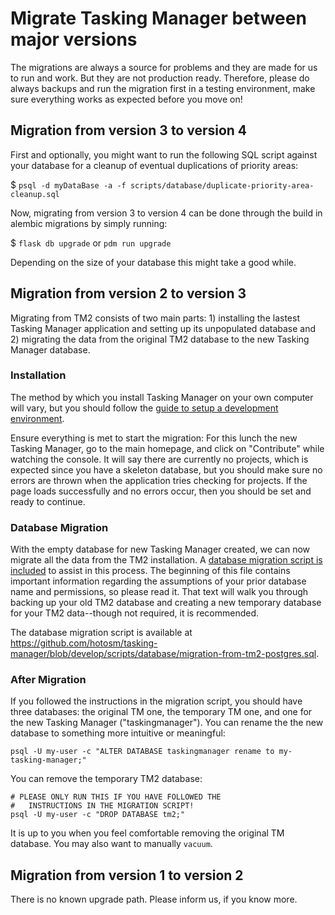 # Migrate Tasking Manager between major versions

The migrations are always a source for problems and they are made for
us to run and work. But they are not production ready. Therefore,
please do always backups and run the migration first in a testing
environment, make sure everything works as expected before you move
on!

## Migration from version 3 to version 4

First and optionally, you might want to run the following SQL script
against your database for a cleanup of eventual duplications of
priority areas:

$ `psql -d myDataBase -a -f scripts/database/duplicate-priority-area-cleanup.sql`

Now, migrating from version 3 to version 4 can be done through the
build in alembic migrations by simply running:

$ `flask db upgrade` or `pdm run upgrade`

Depending on the size of your database this might take a good while.

## Migration from version 2 to version 3

Migrating from TM2 consists of two main parts: 1) installing the
lastest Tasking Manager application and setting up its unpopulated
database and 2) migrating the data from the original TM2 database to
the new Tasking Manager database.

### Installation

The method by which you install Tasking Manager on your own computer
will vary, but you should follow the [guide to setup a development
environment](../developers/development-setup.md).

Ensure everything is met to start the migration: For this lunch the
new Tasking Manager, go to the main homepage, and click on
"Contribute" while watching the console. It will say there are
currently no projects, which is expected since you have a skeleton
database, but you should make sure no errors are thrown when the
application tries checking for projects. If the page loads
successfully and no errors occur, then you should be set and ready to
continue.

### Database Migration

With the empty database for new Tasking Manager created, we can now
migrate all the data from the TM2 installation. A [database migration
script is
included](../scripts/database/migration-from-tm2-postgres.sql) to
assist in this process. The beginning of this file contains important
information regarding the assumptions of your prior database name and
permissions, so please read it. That text will walk you through
backing up your old TM2 database and creating a new temporary database
for your TM2 data--though not required, it is recommended.

The database migration script is available at
https://github.com/hotosm/tasking-manager/blob/develop/scripts/database/migration-from-tm2-postgres.sql.

### After Migration

If you followed the instructions in the migration script, you should
have three databases: the original TM one, the temporary TM one, and
one for the new Tasking Manager ("taskingmanager"). You can rename the
the new database to something more intuitive or meaningful:

	psql -U my-user -c "ALTER DATABASE taskingmanager rename to my-tasking-manager;"

You can remove the temporary TM2 database:

	# PLEASE ONLY RUN THIS IF YOU HAVE FOLLOWED THE 
	#   INSTRUCTIONS IN THE MIGRATION SCRIPT!
	psql -U my-user -c "DROP DATABASE tm2;"

It is up to you when you feel comfortable removing the original TM
database. You may also want to manually `vacuum`.

## Migration from version 1 to version 2

There is no known upgrade path. Please inform us, if you know more.
